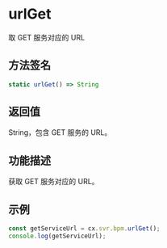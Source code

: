 # urlGet

取 GET 服务对应的 URL

## 方法签名
```typescript
static urlGet() => String
```

## 返回值
String，包含 GET 服务的 URL。

## 功能描述
获取 GET 服务对应的 URL。

## 示例
```typescript
const getServiceUrl = cx.svr.bpm.urlGet();
console.log(getServiceUrl);
``` 